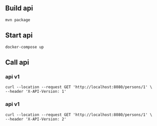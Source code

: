 
## Build api
```
mvn package
```

## Start api
```
docker-compose up
```

## Call api

### api v1
```
curl --location --request GET 'http://localhost:8080/persons/1' \
--header 'X-API-Version: 1'
```

### api v1

```
curl --location --request GET 'http://localhost:8080/persons/1' \
--header 'X-API-Version: 2'
```